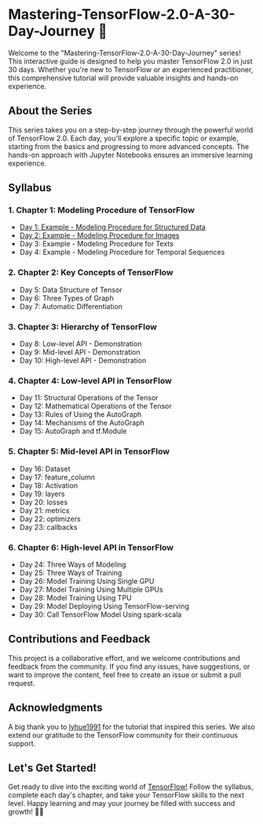 # Mastering-TensorFlow-2.0-A-30-Day-Journey 🚀

Welcome to the "Mastering-TensorFlow-2.0-A-30-Day-Journey" series! This interactive guide is designed to help you master TensorFlow 2.0 in just 30 days. Whether you're new to TensorFlow or an experienced practitioner, this comprehensive tutorial will provide valuable insights and hands-on experience.

## About the Series

This series takes you on a step-by-step journey through the powerful world of TensorFlow 2.0. Each day, you'll explore a specific topic or example, starting from the basics and progressing to more advanced concepts. The hands-on approach with Jupyter Notebooks ensures an immersive learning experience.

## Syllabus

### 1. Chapter 1: Modeling Procedure of TensorFlow
- [Day 1: Example - Modeling Procedure for Structured Data](https://github.com/Devparihar5/Mastering-TensorFlow-2.0-A-30-Day-Journey/blob/main/Chapter-1%20Modeling%20Procedure%20of%20TensorFlow/1-1modeling-procedure-for-structured-data.ipynb)
- [Day 2: Example - Modeling Procedure for Images](https://github.com/Devparihar5/Mastering-TensorFlow-2.0-A-30-Day-Journey/blob/main/Chapter-1%20Modeling%20Procedure%20of%20TensorFlow/1-2Modeling_Procedure_for_Images.ipynb)
- Day 3: Example - Modeling Procedure for Texts
- Day 4: Example - Modeling Procedure for Temporal Sequences

### 2. Chapter 2: Key Concepts of TensorFlow
- Day 5: Data Structure of Tensor
- Day 6: Three Types of Graph
- Day 7: Automatic Differentiation

### 3. Chapter 3: Hierarchy of TensorFlow
- Day 8: Low-level API - Demonstration
- Day 9: Mid-level API - Demonstration
- Day 10: High-level API - Demonstration

### 4. Chapter 4: Low-level API in TensorFlow
- Day 11: Structural Operations of the Tensor
- Day 12: Mathematical Operations of the Tensor
- Day 13: Rules of Using the AutoGraph
- Day 14: Mechanisms of the AutoGraph
- Day 15: AutoGraph and tf.Module

### 5. Chapter 5: Mid-level API in TensorFlow
- Day 16: Dataset
- Day 17: feature_column
- Day 18: Activation
- Day 19: layers
- Day 20: losses
- Day 21: metrics
- Day 22: optimizers
- Day 23: callbacks

### 6. Chapter 6: High-level API in TensorFlow
- Day 24: Three Ways of Modeling
- Day 25: Three Ways of Training
- Day 26: Model Training Using Single GPU
- Day 27: Model Training Using Multiple GPUs
- Day 28: Model Training Using TPU
- Day 29: Model Deploying Using TensorFlow-serving
- Day 30: Call TensorFlow Model Using spark-scala

## Contributions and Feedback

This project is a collaborative effort, and we welcome contributions and feedback from the community. If you find any issues, have suggestions, or want to improve the content, feel free to create an issue or submit a pull request.

## Acknowledgments

A big thank you to [lyhue1991](https://github.com/lyhue1991) for the tutorial that inspired this series. We also extend our gratitude to the TensorFlow community for their continuous support.

## Let's Get Started!

Get ready to dive into the exciting world of [TensorFlow!](https://github.com/tensorflow/tensorflow) Follow the syllabus, complete each day's chapter, and take your TensorFlow skills to the next level. Happy learning and may your journey be filled with success and growth! 🌟🤖

